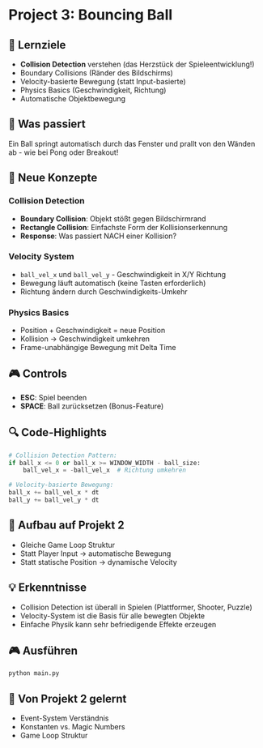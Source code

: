# Project 3: Bouncing Ball

## 🎯 Lernziele
- **Collision Detection** verstehen (das Herzstück der Spieleentwicklung!)
- Boundary Collisions (Ränder des Bildschirms)
- Velocity-basierte Bewegung (statt Input-basierte)
- Physics Basics (Geschwindigkeit, Richtung)
- Automatische Objektbewegung

## 🏀 Was passiert
Ein Ball springt automatisch durch das Fenster und prallt von den Wänden ab - wie bei Pong oder Breakout!

## 🧠 Neue Konzepte

### Collision Detection
- **Boundary Collision**: Objekt stößt gegen Bildschirmrand
- **Rectangle Collision**: Einfachste Form der Kollisionserkennung
- **Response**: Was passiert NACH einer Kollision?

### Velocity System
- `ball_vel_x` und `ball_vel_y` - Geschwindigkeit in X/Y Richtung
- Bewegung läuft automatisch (keine Tasten erforderlich)
- Richtung ändern durch Geschwindigkeits-Umkehr

### Physics Basics
- Position + Geschwindigkeit = neue Position
- Kollision → Geschwindigkeit umkehren
- Frame-unabhängige Bewegung mit Delta Time

## 🎮 Controls
- **ESC**: Spiel beenden
- **SPACE**: Ball zurücksetzen (Bonus-Feature)

## 🔍 Code-Highlights
```python
# Collision Detection Pattern:
if ball_x <= 0 or ball_x >= WINDOW_WIDTH - ball_size:
    ball_vel_x = -ball_vel_x  # Richtung umkehren

# Velocity-basierte Bewegung:
ball_x += ball_vel_x * dt
ball_y += ball_vel_y * dt
```

## 🚀 Aufbau auf Projekt 2
- Gleiche Game Loop Struktur
- Statt Player Input → automatische Bewegung
- Statt statische Position → dynamische Velocity

## 💡 Erkenntnisse
- Collision Detection ist überall in Spielen (Plattformer, Shooter, Puzzle)
- Velocity-System ist die Basis für alle bewegten Objekte
- Einfache Physik kann sehr befriedigende Effekte erzeugen

## 🎮 Ausführen
```bash
python main.py
```

## 🔄 Von Projekt 2 gelernt
- Event-System Verständnis
- Konstanten vs. Magic Numbers
- Game Loop Struktur